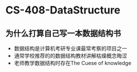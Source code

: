 # CS-408-DataStructure
## 为什么打算自己写一本数据结构书
* 数据结构是计算机考研专业课最常考察的项目之一
* 通常学校推荐的的数据结构教材讲解枯燥概念晦涩
* 老师教学数据结构时存在The Cuese of knowledge

